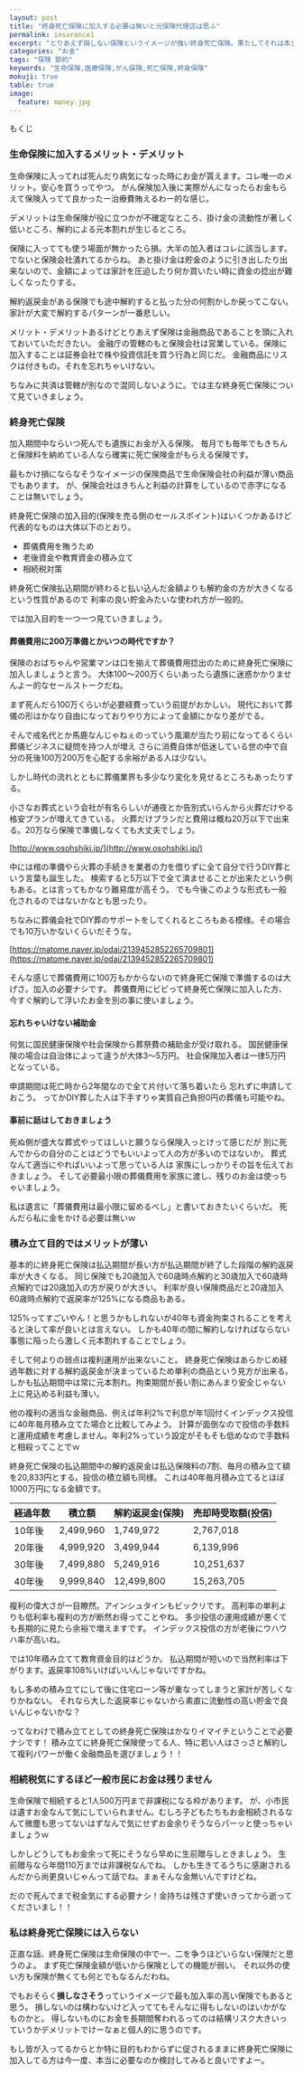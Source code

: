 ```yaml
---
layout: post
title: "終身死亡保険に加入する必要は無いと元保険代理店は思ふ"
permalink: insurance1
excerpt: "とりあえず損しない保険というイメージが強い終身死亡保険。果たしてそれは本当でしょうか？よく考えたら加入する目的が無かったりしませんか？意味もなく入っている保険は資金を凍結させているのと一緒です。一度加入目的を再確認してみましょう。"
categories: "お金"
tags: "保険 節約"
keywords: "生命保険,医療保険,がん保険,死亡保険,終身保険"
mokuji: true
table: true
image:
  feature: money.jpg
---
```


<div id="mokuji"><span>もくじ</span></div>

### 生命保険に加入するメリット・デメリット

生命保険に入ってれば死んだり病気になった時にお金が貰えます。コレ唯一のメリット。安心を買うってやつ。
がん保険加入後に実際がんになったらお金もらえて保険入ってて良かったー治療費賄えるわー的な感じ。

デメリットは生命保険が役に立つかが不確定なところ、掛け金の流動性が著しく低いところ、解約による元本割れが生じるところ。

保険に入ってても使う場面が無かったら損。大半の加入者はコレに該当します。でないと保険会社潰れてるからね。
あと掛け金は貯金のように引き出したり出来ないので、金額によっては家計を圧迫したり何か買いたい時に資金の捻出が難しくなったりする。

解約返戻金がある保険でも途中解約すると払った分の何割かしか戻ってこない。家計が大変で解約するパターンが一番悲しい。

メリット・デメリットあるけどとりあえず保険は金融商品であることを頭に入れておいていただきたい。
金融庁の管轄のもと保険会社は営業している。保険に加入することは証券会社で株や投資信託を買う行為と同じだ。
金融商品にリスクは付きもの。それを忘れちゃいけない。

ちなみに共済は管轄が別なので混同しないように。では主な終身死亡保険について見ていきましょう。

### 終身死亡保険

加入期間中ならいつ死んでも遺族にお金が入る保険。
毎月でも毎年でもきちんと保険料を納めている人なら確実に死亡保険金がもらえる保険です。

最もかけ損にならなそうなイメージの保険商品で生命保険会社の利益が薄い商品でもあります。
が、保険会社はきちんと利益の計算をしているので赤字になることは無いでしょう。

終身死亡保険の加入目的(保険を売る側のセールスポイント)はいくつかあるけど代表的なものは大体以下のとおり。

- 葬儀費用を賄うため
- 老後資金や教育資金の積み立て
- 相続税対策

終身死亡保険払込期間が終わると払い込んだ金額よりも解約金の方が大きくなるという性質があるので
利率の良い貯金みたいな使われ方が一般的。

では加入目的を一つ一つ見ていきましょう。

#### 葬儀費用に200万準備とかいつの時代ですか？

保険のおばちゃんや営業マンは口を揃えて葬儀費用捻出のために終身死亡保険に加入しましょうと言う。
大体100～200万くらいあったら遺族に迷惑かかりませんよー的なセールストークだね。

まず死んだら100万くらいが必要経費っていう前提がおかしい。
現代において葬儀の形はかなり自由になっておりやり方によって金額にかなり差がでる。

そんで戒名代とか馬鹿なんじゃねぇのっていう風潮が当たり前になってるくらい葬儀ビジネスに疑問を持つ人が増え
さらに消費自体が低迷している世の中で自分の死後100万200万を心配する余裕がある人は少ない。

しかし時代の流れとともに葬儀業界も多少なり変化を見せるところもあったりする。

小さなお葬式という会社が有名らしいが通夜とか告別式いらんから火葬だけやる格安プランが増えてきている。
火葬だけプランだと費用は概ね20万以下で出来る。20万なら保険で準備しなくても大丈夫でしょう。

[http://www.osohshiki.jp/](http://www.osohshiki.jp/)

中には棺の準備やら火葬の手続きを業者の力を借りずに全て自分で行うDIY葬という言葉も誕生した。
検索すると5万以下で全て済ませることが出来たという例もある。とは言ってもかなり難易度が高そう。
でも今後このような形式も一般化されるのではないかなとも思ったり。

ちなみに葬儀会社でDIY葬のサポートをしてくれるところもある模様。その場合でも10万いかないくらいだそうな。

[https://matome.naver.jp/odai/2139452852265709801](https://matome.naver.jp/odai/2139452852265709801)

そんな感じで葬儀費用に100万もかからないので終身死亡保険で準備するのは大げさ。加入の必要ナシです。
葬儀費用にビビって終身死亡保険に加入した方、今すぐ解約して浮いたお金を別の事に使いましょう。

#### 忘れちゃいけない補助金

何気に国民健康保険や社会保険から葬祭費の補助金が受け取れる。
国民健康保険の場合は自治体によって違うが大体3～5万円。
社会保険加入者は一律5万円となっている。

申請期間は死亡時から2年間なので全て片付いて落ち着いたら
忘れずに申請しておこう。
ってかDIY葬した人は下手すりゃ実質自己負担0円の葬儀も可能やね。

#### 事前に話はしておきましょう

死ぬ側が盛大な葬式やってほしいと願うなら保険入っとけって感じだが
別に死んでからの自分のことはどうでもいいよって人の方が多いのではないか。
葬式なんて適当にやればいいよって思っている人は
家族にしっかりその旨を伝えておきましょう。
そして必要最小限の葬儀費用を家族に渡し、残りのお金は使っちゃいましょう。

私は遺言に「葬儀費用は最小限に留めるべし」と書いておきたいくらいだ。
死んだら私に金をかける必要は無いｗ

### 積み立て目的ではメリットが薄い

基本的に終身死亡保険は払込期間が長い方が払込期間が終了した段階の解約返戻率が大きくなる。
同じ保険でも20歳加入で60歳時点解約と30歳加入で60歳時点解約では20歳加入の方が戻りが大きい。
利率が良い保険商品だと20歳加入60歳時点解約で返戻率が125%になる商品もある。

125%ってすごいやん！と思うかもしれないが40年も資金拘束されることを考えると決して率が良いとは言えない。
しかも40年の間に解約しなければならない事態に陥ったら激しく元本割れすることでしょう。

そして何よりの弱点は複利運用が出来ないこと。
終身死亡保険はあらかじめ経過年数に対する解約返戻金が決まっているため単利の商品という見方が出来る。
しかも払込期間中は常に元本割れ。拘束期間が長い割にあんまり安全じゃない上に見込める利益も薄い。

他の複利の適当な金融商品、例えば年利2%で利息が年1回付くインデックス投信に40年毎月積み立てた場合と比較してみよう。
計算が面倒なので投信の手数料と運用成績を考慮しません。年利2%っていう設定がそもそも低めなので手数料と相殺ってことでｗ

終身死亡保険の払込期間中の解約返戻金は払込保険料の7割、毎月の積み立て額を20,833円とする。投信の積立額も同様。
これは40年毎月積み立てるとほぼ1000万円になる金額です。

|経過年数|積立額|解約返戻金(保険)|売却時受取額(投信)|
|--|--|--|--|
|10年後|2,499,960|1,749,972|2,767,018|
|20年後|4,999,920|3,499,944|6,139,996|
|30年後|7,499,880|5,249,916|10,251,637|
|40年後|9,999,840|12,499,800|15,263,705|

複利の偉大さが一目瞭然。アインシュタインもビックリです。
高利率の単利よりも低利率も複利の方が断然お得ってことやね。
多少投信の運用成績が悪くても長期的に見たら余裕で増えますです。
インデックス投信の方が老後にウハウハ率が高いね。

では10年積み立てて教育資金目的はどうか。
払込期間が短いので当然利率は下がります。返戻率108%いけばいいんじゃないですかね。

もし多めの積み立てにして後に住宅ローン等が重なってしまうと家計が苦しくなりかねない。
それなら大した返戻率じゃないから素直に流動性の高い貯金で良いんじゃないかな？

ってなわけで積み立てとしての終身死亡保険はかなりイマイチということで必要ナシです！
積み立てに終身死亡保険使ってる人、特に若い人はさっさと解約して複利パワーが働く金融商品を選びましょう！！

### 相続税気にするほど一般市民にお金は残りません

生命保険で相続すると1人500万円まで非課税になる枠があります。
が、小市民は遺すお金なんて気にしていられません。むしろ子どもたちもお金相続されるなんて微塵も思ってないはずなんで気にせずお金余りそうならパーッと使っちゃいましょうｗ

しかしどうしてもお金余って死にそうなら早めに生前贈与しときましょう。
生前贈与なら年間110万までは非課税なんでね。
しかも生きてるうちに感謝されるんだから尚更良いじゃんって話でね。まぁそんな金無いんですけどね。

だので死んでまで税金気にする必要ナシ！金持ちは残さず使いきってから逝ってくださいまし！！

### 私は終身死亡保険には入らない

正直な話、終身死亡保険は生命保険の中で一、二を争うほどいらない保険だと思うのよ。
まず死亡保険金額が低いから保険としての機能が弱い。
それ以外の使い方も保険が無くても何とでもなるんだわね。

でもおそらく**損しなさそう**っていうイメージで最も加入率の高い保険でもあると思う。
損しないのは構わないけど入っててもそんなに得もしないのはいかがなものかと。
得しないものにお金を長期間奪われるってのは結構リスク大きいっていうかデメリットでけーなぁと個人的に思うのです。

もし皆が入ってるからとか特に目的もわからずに促されるままに終身死亡保険に加入してる方は今一度、本当に必要なのか検討してみると良いですよー。
